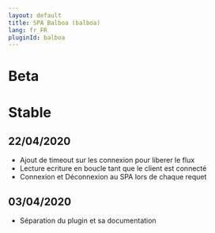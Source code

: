 ```yaml
---
layout: default
title: SPA Balboa (balboa)
lang: fr_FR
pluginId: balboa
---
```

# Beta
# Stable
## 22/04/2020
* Ajout de timeout sur les connexion pour liberer le flux
* Lecture ecriture en boucle tant que le client est connecté
* Connexion et Déconnexion au SPA lors de chaque requet

## 03/04/2020

* Séparation du plugin et sa documentation
